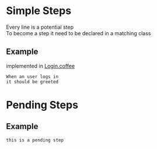 # Simple Steps

Every line is a potential step  
To become a step it need to be declared in a matching class  

## Example
implemented in [Login.coffee](https://github.com/limadelic/contextual/blob/master/examples/fixtures/login.coffee)

```
When an user logs in  
it should be greeted  
```
# Pending Steps

## Example

```
this is a pending step  
```

